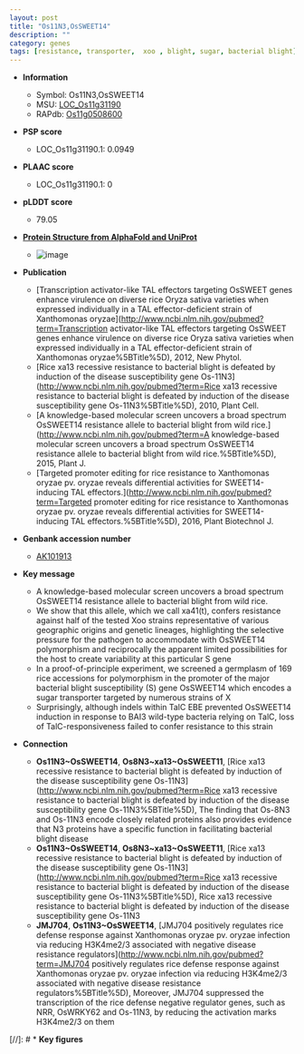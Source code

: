 ```yaml
---
layout: post
title: "Os11N3,OsSWEET14"
description: ""
category: genes
tags: [resistance, transporter,  xoo , blight, sugar, bacterial blight]
---
```


* **Information**  
    + Symbol: Os11N3,OsSWEET14  
    + MSU: [LOC_Os11g31190](http://rice.plantbiology.msu.edu/cgi-bin/ORF_infopage.cgi?orf=LOC_Os11g31190)  
    + RAPdb: [Os11g0508600](http://rapdb.dna.affrc.go.jp/viewer/gbrowse_details/irgsp1?name=Os11g0508600)  

* **PSP score**  
    + LOC_Os11g31190.1: 0.0949 

* **PLAAC score**  
    + LOC_Os11g31190.1: 0 

* **pLDDT score**
    + 79.05

* **[Protein Structure from AlphaFold and UniProt](https://www.uniprot.org/uniprotkb/Q2R3P9/entry#structure)**
    + ![image](https://ricepsp.github.io/images/Q2/AF-Q2R3P9-F1.png)

* **Publication**  
    + [Transcription activator-like TAL effectors targeting OsSWEET genes enhance virulence on diverse rice Oryza sativa varieties when expressed individually in a TAL effector-deficient strain of Xanthomonas oryzae](http://www.ncbi.nlm.nih.gov/pubmed?term=Transcription activator-like TAL effectors targeting OsSWEET genes enhance virulence on diverse rice Oryza sativa varieties when expressed individually in a TAL effector-deficient strain of Xanthomonas oryzae%5BTitle%5D), 2012, New Phytol.
    + [Rice xa13 recessive resistance to bacterial blight is defeated by induction of the disease susceptibility gene Os-11N3](http://www.ncbi.nlm.nih.gov/pubmed?term=Rice xa13 recessive resistance to bacterial blight is defeated by induction of the disease susceptibility gene Os-11N3%5BTitle%5D), 2010, Plant Cell.
    + [A knowledge-based molecular screen uncovers a broad spectrum OsSWEET14 resistance allele to bacterial blight from wild rice.](http://www.ncbi.nlm.nih.gov/pubmed?term=A knowledge-based molecular screen uncovers a broad spectrum OsSWEET14 resistance allele to bacterial blight from wild rice.%5BTitle%5D), 2015, Plant J.
    + [Targeted promoter editing for rice resistance to Xanthomonas oryzae pv. oryzae reveals differential activities for SWEET14-inducing TAL effectors.](http://www.ncbi.nlm.nih.gov/pubmed?term=Targeted promoter editing for rice resistance to Xanthomonas oryzae pv. oryzae reveals differential activities for SWEET14-inducing TAL effectors.%5BTitle%5D), 2016, Plant Biotechnol J.

* **Genbank accession number**  
    + [AK101913](http://www.ncbi.nlm.nih.gov/nuccore/AK101913)

* **Key message**  
    + A knowledge-based molecular screen uncovers a broad spectrum OsSWEET14 resistance allele to bacterial blight from wild rice.
    + We show that this allele, which we call xa41(t), confers resistance against half of the tested Xoo strains representative of various geographic origins and genetic lineages, highlighting the selective pressure for the pathogen to accommodate with OsSWEET14 polymorphism and reciprocally the apparent limited possibilities for the host to create variability at this particular S gene
    + In a proof-of-principle experiment, we screened a germplasm of 169 rice accessions for polymorphism in the promoter of the major bacterial blight susceptibility (S) gene OsSWEET14 which encodes a sugar transporter targeted by numerous strains of X
    + Surprisingly, although indels within TalC EBE prevented OsSWEET14 induction in response to BAI3 wild-type bacteria relying on TalC, loss of TalC-responsiveness failed to confer resistance to this strain

* **Connection**  
    + __Os11N3~OsSWEET14__, __Os8N3~xa13~OsSWEET11__, [Rice xa13 recessive resistance to bacterial blight is defeated by induction of the disease susceptibility gene Os-11N3](http://www.ncbi.nlm.nih.gov/pubmed?term=Rice xa13 recessive resistance to bacterial blight is defeated by induction of the disease susceptibility gene Os-11N3%5BTitle%5D), The finding that Os-8N3 and Os-11N3 encode closely related proteins also provides evidence that N3 proteins have a specific function in facilitating bacterial blight disease
    + __Os11N3~OsSWEET14__, __Os8N3~xa13~OsSWEET11__, [Rice xa13 recessive resistance to bacterial blight is defeated by induction of the disease susceptibility gene Os-11N3](http://www.ncbi.nlm.nih.gov/pubmed?term=Rice xa13 recessive resistance to bacterial blight is defeated by induction of the disease susceptibility gene Os-11N3%5BTitle%5D), Rice xa13 recessive resistance to bacterial blight is defeated by induction of the disease susceptibility gene Os-11N3
    + __JMJ704__, __Os11N3~OsSWEET14__, [JMJ704 positively regulates rice defense response against Xanthomonas oryzae pv.  oryzae infection via reducing H3K4me2/3 associated with negative disease resistance regulators](http://www.ncbi.nlm.nih.gov/pubmed?term=JMJ704 positively regulates rice defense response against Xanthomonas oryzae pv.  oryzae infection via reducing H3K4me2/3 associated with negative disease resistance regulators%5BTitle%5D), Moreover, JMJ704 suppressed the transcription of the rice defense negative regulator genes, such as NRR, OsWRKY62 and Os-11N3, by reducing the activation marks H3K4me2/3 on them

[//]: # * **Key figures**  


